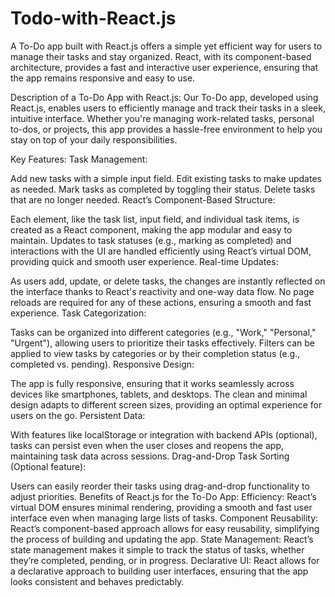 # Todo-with-React.js
A To-Do app built with React.js offers a simple yet efficient way for users to manage their tasks and stay organized. React, with its component-based architecture, provides a fast and interactive user experience, ensuring that the app remains responsive and easy to use.

Description of a To-Do App with React.js:
Our To-Do app, developed using React.js, enables users to efficiently manage and track their tasks in a sleek, intuitive interface. Whether you're managing work-related tasks, personal to-dos, or projects, this app provides a hassle-free environment to help you stay on top of your daily responsibilities.

Key Features:
Task Management:

Add new tasks with a simple input field.
Edit existing tasks to make updates as needed.
Mark tasks as completed by toggling their status.
Delete tasks that are no longer needed.
React’s Component-Based Structure:

Each element, like the task list, input field, and individual task items, is created as a React component, making the app modular and easy to maintain.
Updates to task statuses (e.g., marking as completed) and interactions with the UI are handled efficiently using React’s virtual DOM, providing quick and smooth user experience.
Real-time Updates:

As users add, update, or delete tasks, the changes are instantly reflected on the interface thanks to React's reactivity and one-way data flow.
No page reloads are required for any of these actions, ensuring a smooth and fast experience.
Task Categorization:

Tasks can be organized into different categories (e.g., "Work," "Personal," "Urgent"), allowing users to prioritize their tasks effectively.
Filters can be applied to view tasks by categories or by their completion status (e.g., completed vs. pending).
Responsive Design:

The app is fully responsive, ensuring that it works seamlessly across devices like smartphones, tablets, and desktops.
The clean and minimal design adapts to different screen sizes, providing an optimal experience for users on the go.
Persistent Data:

With features like localStorage or integration with backend APIs (optional), tasks can persist even when the user closes and reopens the app, maintaining task data across sessions.
Drag-and-Drop Task Sorting (Optional feature):

Users can easily reorder their tasks using drag-and-drop functionality to adjust priorities.
Benefits of React.js for the To-Do App:
Efficiency: React’s virtual DOM ensures minimal rendering, providing a smooth and fast user interface even when managing large lists of tasks.
Component Reusability: React’s component-based approach allows for easy reusability, simplifying the process of building and updating the app.
State Management: React’s state management makes it simple to track the status of tasks, whether they’re completed, pending, or in progress.
Declarative UI: React allows for a declarative approach to building user interfaces, ensuring that the app looks consistent and behaves predictably.
